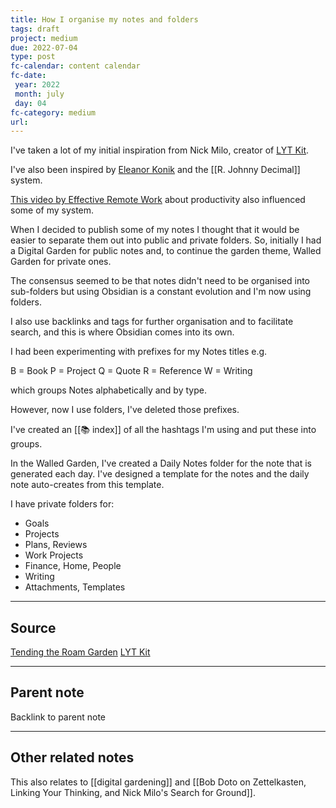 ```yaml
---
title: How I organise my notes and folders
tags: draft
project: medium
due: 2022-07-04
type: post
fc-calendar: content calendar
fc-date:
 year: 2022
 month: july
 day: 04
fc-category: medium
url:
---
```


I've taken a lot of my initial inspiration from Nick Milo, creator of [LYT Kit](https://www.linkingyourthinking.com/).

I've also been inspired by [Eleanor Konik](https://publish.obsidian.md/eleanorkonik/00+Meta/03+Structure/Welcome) and the [[R. Johnny Decimal]] system.

[This video by Effective Remote Work](https://youtu.be/oETBOXhdGPs) about productivity also influenced some of my system.

When I decided to publish some of my notes I thought that it would be easier to separate them out into public and private folders. So, initially I had a Digital Garden for public notes and, to continue the garden theme, Walled Garden for private ones.

The consensus seemed to be that notes didn't need to be organised into sub-folders but using Obsidian is a constant evolution and I'm now using folders. 

I also use backlinks and tags for further organisation and to facilitate search, and this is where Obsidian comes into its own.

I had been experimenting with prefixes for my Notes titles e.g. 

B = Book
P = Project
Q = Quote
R = Reference
W = Writing 

which groups Notes alphabetically and by type.

However, now I use folders, I've deleted those prefixes.

I've created an [[📚 index]] of all the hashtags I'm using and put these into groups.

In the Walled Garden, I've created a Daily Notes folder for the note that is generated each day. I've designed a template for the notes and the daily note auto-creates from this template.

I have private folders for:
- Goals
- Projects
- Plans, Reviews
- Work Projects
- Finance, Home, People
- Writing
- Attachments, Templates

---

## Source

[Tending the Roam Garden](https://maggieappleton.com/roam-garden)
[LYT Kit](https://www.linkingyourthinking.com/)

---

## Parent note

Backlink to parent note

---

## Other related notes

This also relates to [[digital gardening]] and [[Bob Doto on Zettelkasten, Linking Your Thinking, and Nick Milo's Search for Ground]].